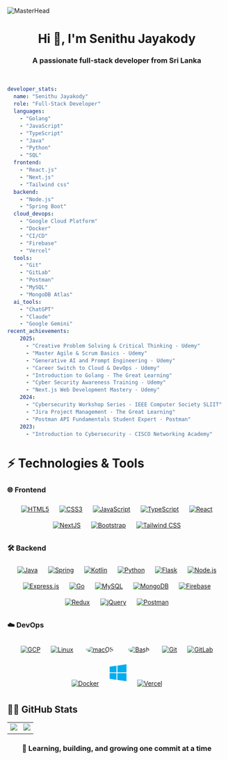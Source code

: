 <!--
<div align="center">
    <img src="https://giffiles.alphacoders.com/211/211255.gif" 
         align="center" 
         style="width: 100%; height: auto; object-fit: cover;" />
</div>
-->
![MasterHead](https://i.pinimg.com/originals/90/70/32/9070324cdfc07c68d60eed0c39e77573.gif)
<h1 align="center">Hi 👋, I'm Senithu Jayakody</h1>
<h3 align="center">A passionate full-stack developer from Sri Lanka</h3>

<!--
<div align="center">
<img align="center" alt="Coding" width="400" src="https://cdn.dribbble.com/users/1162077/screenshots/3848914/programmer.gif">
</div>
-->
</br>

```yaml
developer_stats:
  name: "Senithu Jayakody"
  role: "Full-Stack Developer"
  languages: 
    - "Golang"
    - "JavaScript" 
    - "TypeScript"
    - "Java"
    - "Python"
    - "SQL"
  frontend:
    - "React.js"
    - "Next.js"
    - "Tailwind css"
  backend:
    - "Node.js"
    - "Spring Boot"
  cloud_devops:
    - "Google Cloud Platform"
    - "Docker"
    - "CI/CD"
    - "Firebase"
    - "Vercel"
  tools:
    - "Git"
    - "GitLab" 
    - "Postman"
    - "MySQL"
    - "MongoDB Atlas"
  ai_tools:
    - "ChatGPT"
    - "Claude"
    - "Google Gemini"
recent_achievements:
    2025:
      - "Creative Problem Solving & Critical Thinking - Udemy"
      - "Master Agile & Scrum Basics - Udemy"
      - "Generative AI and Prompt Engineering - Udemy"
      - "Career Switch to Cloud & DevOps - Udemy"
      - "Introduction to Golang - The Great Learning"
      - "Cyber Security Awareness Training - Udemy"
      - "Next.js Web Development Mastery - Udemy"
    2024:
      - "Cybersecurity Workshop Series - IEEE Computer Society SLIIT"
      - "Jira Project Management - The Great Learning"
      - "Postman API Fundamentals Student Expert - Postman"
    2023:
      - "Introduction to Cybersecurity - CISCO Networking Academy"
``` 

# ⚡ Technologies & Tools

### 🌐 Frontend   
<div align="center">   
<a href="https://en.wikipedia.org/wiki/HTML5" target="_blank"><img style="margin: 10px; height: 40px" src="https://profilinator.rishav.dev/skills-assets/html5-original-wordmark.svg" alt="HTML5" /></a>   
<a href="https://www.w3schools.com/css/" target="_blank"><img style="margin: 10px; height: 40px" src="https://profilinator.rishav.dev/skills-assets/css3-original-wordmark.svg" alt="CSS3" /></a>   
<a href="https://www.javascript.com/" target="_blank"><img style="margin: 10px; height: 40px" src="https://profilinator.rishav.dev/skills-assets/javascript-original.svg" alt="JavaScript" /></a>   
<a href="https://www.typescriptlang.org/" target="_blank"><img style="margin: 10px; height: 40px" src="https://profilinator.rishav.dev/skills-assets/typescript-original.svg" alt="TypeScript" /></a>   
<a href="https://reactjs.org/" target="_blank"><img style="margin: 10px; height: 40px" src="https://profilinator.rishav.dev/skills-assets/react-original-wordmark.svg" alt="React" /></a>   
<a href="https://nextjs.org/" target="_blank"><img style="margin: 10px; height: 40px" src="https://profilinator.rishav.dev/skills-assets/nextjs.png" alt="NextJS" /></a>   
<a href="https://getbootstrap.com/docs/3.4/javascript/" target="_blank"><img style="margin: 10px; height: 40px" src="https://profilinator.rishav.dev/skills-assets/bootstrap-plain.svg" alt="Bootstrap" /></a>   
<a href="https://www.tailwindcss.com/" target="_blank"><img style="margin: 10px; height: 40px" src="https://profilinator.rishav.dev/skills-assets/tailwindcss.svg" alt="Tailwind CSS" /></a>   
</div>

### 🛠️ Backend  
<div align="center">  
<a href="https://www.java.com/" target="_blank"><img style="margin: 10px; height: 40px" src="https://profilinator.rishav.dev/skills-assets/java-original-wordmark.svg" alt="Java" /></a>  
<a href="https://spring.io/" target="_blank"><img style="margin: 10px; height: 40px" src="https://profilinator.rishav.dev/skills-assets/springio-icon.svg" alt="Spring" /></a>  
<a href="https://kotlinlang.org/" target="_blank"><img style="margin: 10px; height: 40px" src="https://profilinator.rishav.dev/skills-assets/kotlinlang-icon.svg" alt="Kotlin" /></a>  
<a href="https://www.python.org/" target="_blank"><img style="margin: 10px; height: 40px" src="https://profilinator.rishav.dev/skills-assets/python-original.svg" alt="Python" /></a>  
<a href="https://flask.palletsprojects.com/" target="_blank"><img style="margin: 10px; height: 40px" src="https://encrypted-tbn0.gstatic.com/images?q=tbn:ANd9GcTel2d76r2Yh-2BpAZ1l1TTM-7bxk5jZea3dJFVjY3aRKxqhZSH5Hj5ZQoHR7Q7d2E7kkY&usqp=CAU" alt="Flask" /></a>  
<a href="https://nodejs.org/" target="_blank"><img style="margin: 10px; height: 40px" src="https://profilinator.rishav.dev/skills-assets/nodejs-original-wordmark.svg" alt="Node.js" /></a>  
<a href="https://expressjs.com/" target="_blank"><img style="margin: 10px; height: 40px" src="https://adware-technologies.s3.amazonaws.com/uploads/technology/thumbnail/20/express-js.png" alt="Express.js" /></a>  
<a href="https://go.dev/" target="_blank"><img style="margin: 10px; height: 40px" src="https://profilinator.rishav.dev/skills-assets/go-original.svg" alt="Go" /></a>  
<a href="https://www.mysql.com/" target="_blank"><img style="margin: 10px; height: 40px" src="https://profilinator.rishav.dev/skills-assets/mysql-original-wordmark.svg" alt="MySQL" /></a>  
<a href="https://www.mongodb.com/" target="_blank"><img style="margin: 10px; height: 40px" src="https://profilinator.rishav.dev/skills-assets/mongodb-original-wordmark.svg" alt="MongoDB" /></a>  
<a href="https://firebase.google.com/" target="_blank"><img style="margin: 10px; height: 40px" src="https://profilinator.rishav.dev/skills-assets/firebase.png" alt="Firebase" /></a>  
<a href="https://redux.js.org/" target="_blank"><img style="margin: 10px; height: 40px" src="https://profilinator.rishav.dev/skills-assets/redux-original.svg" alt="Redux" /></a>  
<a href="https://jquery.com/" target="_blank"><img style="margin: 10px; height: 40px" src="https://profilinator.rishav.dev/skills-assets/jquery.png" alt="jQuery" /></a>  
<a href="https://www.postman.com/" target="_blank"><img style="margin: 10px; height: 40px" src="https://www.vectorlogo.zone/logos/getpostman/getpostman-icon.svg" alt="Postman" /></a>  
</div>

### ☁️ DevOps  
<div align="center">  
<a href="https://cloud.google.com/" target="_blank"><img style="margin: 10px; height: 40px" src="https://profilinator.rishav.dev/skills-assets/google_cloud-icon.svg" alt="GCP" /></a> 
<a href="https://www.linux.org/" target="_blank"><img style="margin: 10px; height: 40px" src="https://profilinator.rishav.dev/skills-assets/linux-original.svg" alt="Linux" /></a>  
<a href="https://www.apple.com/macos/" target="_blank"><img style="margin: 10px; height: 40px; background: white; border-radius: 50%; padding: 5px" src="https://upload.wikimedia.org/wikipedia/commons/thumb/2/22/MacOS_logo_%282017%29.svg/1200px-MacOS_logo_%282017%29.svg.png" alt="macOS" /></a>  
<a href="https://www.gnu.org/software/bash/" target="_blank"><img style="margin: 10px; height: 40px; background: white; border-radius: 50%; padding: 5px" src="https://images.icon-icons.com/233/PNG/512/Terminal_26230.png" alt="Bash" /></a>  
<a href="https://github.com/" target="_blank"><img style="margin: 10px; height: 40px" src="https://profilinator.rishav.dev/skills-assets/git-scm-icon.svg" alt="Git" /></a>  
<a href="https://about.gitlab.com/" target="_blank"><img style="margin: 10px; height: 40px" src="https://profilinator.rishav.dev/skills-assets/gitlab.svg" alt="GitLab" /></a>  
<a href="https://www.docker.com/" target="_blank"><img style="margin: 10px; height: 40px" src="https://profilinator.rishav.dev/skills-assets/docker-original-wordmark.svg" alt="Docker" /></a>  
<a href="https://www.microsoft.com/windows/" target="_blank"><img style="margin: 10px; height: 40px" src="https://raw.githubusercontent.com/devicons/devicon/master/icons/windows8/windows8-original.svg" alt="Windows" /></a>  
<a href="https://vercel.com" target="_blank"><img style="margin: 10px; height: 40px" src="https://encrypted-tbn0.gstatic.com/images?q=tbn:ANd9GcQFggf9yNRN9xCYku8XMEkSE0LU9uMhkYbehQ&s" alt="Vercel" /></a>
</div>


## 👨‍💻 GitHub Stats
<table>
  <tr>
    <td>
      <img 
        src="https://github-readme-stats.vercel.app/api/top-langs/?username=senithujkdy&hide_border=true&layout=compact&hide=rich%20text%20format" 
        height="200"
/>
    </td>
    <td>
      <img 
        src="https://github-readme-stats.vercel.app/api?username=senithujkdy&show_icons=true&count_private=true&hide_border=true" />
    </td>
  </tr>
</table>

<h3 align="center">🌱 Learning, building, and growing one commit at a time</h3>
